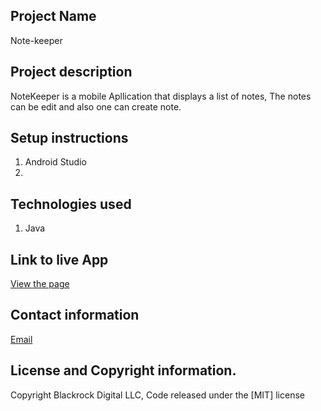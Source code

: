 ## Project Name
Note-keeper

## Project description
NoteKeeper is a mobile Apllication that displays a list of notes, The notes can be edit and also one can create note.

## Setup instructions
1. Android Studio
2. 


## Technologies used
1. Java

## Link to live App
[View the page](https://appetize.io/app/b9t5cyg03fn5yg7hq9n5b16dkr?device=nexus5&scale=75&orientation=portrait&osVersion=8.1)

## Contact information
[Email](Wekesabuyahi@gmail.com)

## License and Copyright information.
Copyright Blackrock Digital LLC, Code released under the [MIT]  license

